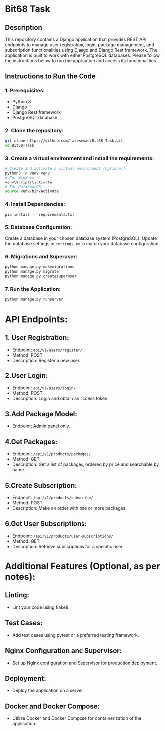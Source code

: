 # Bit68 Task

## Description

This repository contains a Django application that provides REST API endpoints to manage user registration, login, package management, and subscription functionalities using Django and Django Rest framework. The application is built to work with either PostgreSQL databases. Please follow the instructions below to run the application and access its functionalities.

## Instructions to Run the Code

### 1. Prerequisites:

- Python 3
- Django
- Django Rest framework
- PostgreSQL database

### 2. Clone the repository:

```bash
git clone https://github.com/faresemad/Bit68-Task.git
cd Bit68-Task
```

### 3. Create a virtual environment and install the requirements:

```bash
# Create and activate a virtual environment (optional)
python3 -m venv venv
# For Windows:
venv\Scripts\activate
# For Unix/macOS:
source venv/bin/activate
```

### 4. Install Dependencies:

```bash
pip install -r requirements.txt
```

### 5. Database Configuration:

Create a database in your chosen database system (PostgreSQL).
Update the database settings in `settings.py` to match your database configuration.

### 6. Migrations and Superuser:

```bash
python manage.py makemigrations
python manage.py migrate
python manage.py createsuperuser
```

### 7. Run the Application:

```bash
python manage.py runserver
```

# API Endpoints:

## 1. User Registration:

- Endpoint: `api/v1/users/register/`
- Method: POST
- Description: Register a new user.

## 2.User Login:

- Endpoint: `api/v1/users/login/`
- Method: POST
- Description: Login and obtain an access token.

## 3.Add Package Model:

- Endpoint: Admin panel only.

## 4.Get Packages:

- Endpoint: `/api/v1/products/packages/`
- Method: GET
- Description: Get a list of packages, ordered by price and searchable by name.

## 5.Create Subscription:

- Endpoint: `/api/v1/products/subscribe/`
- Method: POST
- Description: Make an order with one or more packages.

## 6.Get User Subscriptions:

- Endpoint: `/api/v1/products/user-subscriptions/`
- Method: GET
- Description: Retrieve subscriptions for a specific user.

# Additional Features (Optional, as per notes):

## Linting:

- Lint your code using flake8.

## Test Cases:

- Add test cases using pytest or a preferred testing framework.

## Nginx Configuration and Supervisor:

- Set up Nginx configuration and Supervisor for production deployment.

## Deployment:

- Deploy the application on a server.

## Docker and Docker Compose:

- Utilize Docker and Docker Compose for containerization of the application.
